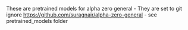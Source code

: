 These are pretrained models for alpha zero general - They are set to git ignore
https://github.com/suragnair/alpha-zero-general - see pretrained_models folder